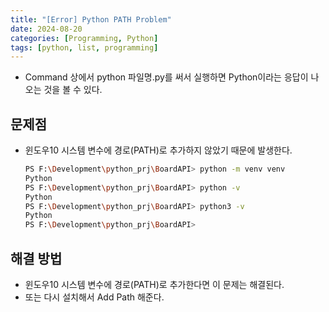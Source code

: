 ```yaml
---
title: "[Error] Python PATH Problem"
date: 2024-08-20
categories: [Programming, Python]
tags: [python, list, programming]
---
```


- Command 상에서 python 파일명.py를 써서 실행하면 Python이라는 응답이 나오는 것을 볼 수 있다.

## 문제점

- 윈도우10 시스템 변수에 경로(PATH)로 추가하지 않았기 때문에 발생한다.
  ```bash
  PS F:\Development\python_prj\BoardAPI> python -m venv venv
  Python
  PS F:\Development\python_prj\BoardAPI> python -v
  Python
  PS F:\Development\python_prj\BoardAPI> python3 -v
  Python
  PS F:\Development\python_prj\BoardAPI>
  ```

## 해결 방법

- 윈도우10 시스템 변수에 경로(PATH)로 추가한다면 이 문제는 해결된다.
- 또는 다시 설치해서 Add Path 해준다.